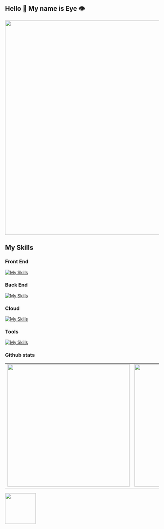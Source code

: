 ## Hello 👋 My name is Eye 👁️


<img src="https://creazilla-store.fra1.digitaloceanspaces.com/cliparts/79332/coding-clipart-md.png" width="700">


<!-- **stpeyyee/stpeyyee** is a ✨ _special_ ✨ repository because its `README.md` (this file) appears on your GitHub profile.

Here are some ideas to get you started: -->

<!-- ### About me
- 🌱 Now : I’m currently working on Full Stack Developer 
- 🎓 Graduated : Bachelor’s degree in Computer science from Kasetsart University
- 💻 Interned : PTT Soothsayer team where I had a chance to practise data science skills
- ⚡ Fun fact :  I like to listen to synth-pop, indie, t-pop, and k-pop music 🎵 | I love cooking! 😄 
 --> 
<!-- - 👯 I’m looking to collaborate on ...
- 🤔 I’m looking for help with ...
- 💬 Ask me about ...
- 📫 How to reach me: ...
- 😄 Pronouns: ...
 -->
 <!-- ### About me
 ### What I'm focusing on
 - 📍 React JS, Javascript, Node.js, Typescript
 -->
## My Skills

### Front End
[![My Skills](https://skillicons.dev/icons?i=react,mui,javascript,flutter,css,html&perline=6)](https://skillicons.dev)

### Back End
[![My Skills](https://skillicons.dev/icons?i=nodejs,typescript,python,express&perline=5)](https://skillicons.dev)

### Cloud
[![My Skills](https://skillicons.dev/icons?i=azure,googlecloud,firebase&perline=5)](https://skillicons.dev)

### Tools
[![My Skills](https://skillicons.dev/icons?i=vscode,github,postman,figma&perline=5)](https://skillicons.dev)

<!--<table style="width:100%">
  <tr>
    <td><img src="https://cdn.jsdelivr.net/gh/devicons/devicon/icons/javascript/javascript-original.svg" width="50"/></td>
    <td><img src="https://cdn.jsdelivr.net/gh/devicons/devicon/icons/html5/html5-original.svg" width="50"/></td>
    <td><img src="https://cdn.jsdelivr.net/gh/devicons/devicon/icons/css3/css3-original.svg" width="50"/></td>
    <td><img src="https://cdn.jsdelivr.net/gh/devicons/devicon/icons/react/react-original.svg" width="50"/></td>
    <td><img src="https://cdn.jsdelivr.net/gh/devicons/devicon/icons/redux/redux-original.svg" width="50"/></td>   
    <td><img src="https://cdn.jsdelivr.net/gh/devicons/devicon/icons/typescript/typescript-original.svg" width="50"/></td>
    <td><img src="https://cdn.jsdelivr.net/gh/devicons/devicon/icons/python/python-original.svg" width="50"/></td>
    <td><img src="https://cdn.jsdelivr.net/gh/devicons/devicon/icons/github/github-original.svg" width="50"/></td>
    <td><img src="https://cdn.jsdelivr.net/gh/devicons/devicon/icons/git/git-original.svg" width="50"/></td>
    <td><img src="https://cdn.jsdelivr.net/gh/devicons/devicon/icons/visualstudio/visualstudio-plain.svg" width="50"/></td>
  </tr>
</table>
 -->

### Github stats
<table style="width:100%">
 <tr>
  <td><img src="https://github-readme-stats.vercel.app/api?username=stpeyyee&show_icons=true&theme=radical" width="400"/></td>
  <td><img src="http://github-readme-streak-stats.herokuapp.com?user=stpeyyee&theme=radical&date_format=M%20j%5B%2C%20Y%5D" width="400"/></td>
 </tr>
</table>

<!--### Listening
<a href="https://data-card-for-spotify.herokuapp.com/card?user_id=xw7r3vk4o5zfqtkatr55ik20e">
  <img src="https://data-card-for-spotify.herokuapp.com/api/card?user_id=xw7r3vk4o5zfqtkatr55ik20e&custom_title=My%20Playlist" alt="Data Card for Spotify">
</a>-->

<img src="https://komarev.com/ghpvc/?username=stpeyyee&color=green" width="100"/>
   




 

